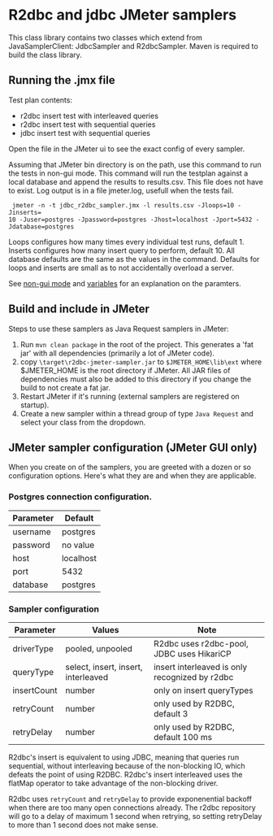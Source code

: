 # R2dbc and jdbc JMeter samplers

This class library contains two classes which extend from JavaSamplerClient: JdbcSampler and R2dbcSampler.
Maven is required to build the class library. 

## Running the .jmx file

Test plan contents:
* r2dbc insert test with interleaved queries
* r2dbc insert test with sequential queries
* jdbc insert test with sequential queries

Open the file in the JMeter ui to see the exact config of every sampler.

Assuming that JMeter bin directory is on the path, use this command to run the tests in non-gui mode.
This command will run the testplan against a local database and append the results to results.csv.
This file does not have to exist. Log output is in a file jmeter.log, usefull when the tests fail.

```
 jmeter -n -t jdbc_r2dbc_sampler.jmx -l results.csv -Jloops=10 -Jinserts=
10 -Juser=postgres -Jpassword=postgres -Jhost=localhost -Jport=5432 -Jdatabase=postgres
```

Loops configures how many times every individual test runs, default 1.
Inserts configures how many insert query to perform, default 10.
All database defaults are the same as the values in the command.
Defaults for loops and inserts are small as to not accidentally overload a server.

See [non-gui mode](https://jmeter.apache.org/usermanual/get-started.html#non_gui) and  [variables](https://jmeter.apache.org/usermanual/test_plan.html#using_variables) 
for an explanation on the paramters.

## Build and include in JMeter

Steps to use these samplers as Java Request samplers in JMeter:

1. Run `mvn clean package` in the root of the project. This generates a 'fat jar' with all dependencies 
(primarily a lot of JMeter code).
2. copy `\target\r2dbc-jmeter-sampler.jar` to `$JMETER_HOME\lib\ext` where $JMETER_HOME is the root directory if JMeter.
All JAR files of dependencies must also be added to this directory if you change the build to not create a fat jar.
3. Restart JMeter if it's running (external samplers are registered on startup).
4. Create a new sampler within a thread group of type `Java Request` and select your class from the dropdown.

## JMeter sampler configuration (JMeter GUI only)

When you create on of the samplers, you are greeted with a dozen or so configuration options. 
Here's what they are and when they are applicable.

### Postgres connection configuration.

| Parameter  | Default  |
|---|---|
| username  | postgres  |
| password | no value |  
| host | localhost  | 
| port | 5432  | 
| database | postgres | 

### Sampler configuration

| Parameter | Values | Note |
|---|---|---|
| driverType | pooled, unpooled | R2dbc uses r2dbc-pool, JDBC uses HikariCP |
| queryType | select, insert, insert, interleaved | insert interleaved is only recognized by r2dbc |
| insertCount | number | only on insert queryTypes | 
| retryCount | number | only used by R2DBC, default 3 |
| retryDelay | number | only used by R2DBC, default 100 ms|

R2dbc's insert is equivalent to using JDBC, meaning that queries run sequential, without 
interleaving because of the non-blocking IO, which defeats the point of using R2DBC.
R2dbc's insert interleaved uses the flatMap operator to take advantage of the non-blocking driver.

R2dbc uses `retryCount` and `retryDelay` to provide exponenential backoff when there are 
too many open connections already. The r2dbc repository will go to a delay of maximum 
1 second when retrying, so setting retryDelay to more than 1 second does not make sense.
